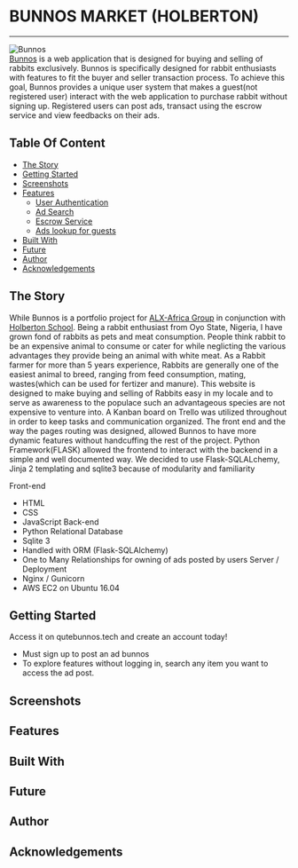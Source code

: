 <h1>BUNNOS MARKET (HOLBERTON)</h1>
<hr>

![Bunnos](https://user-images.githubusercontent.com/88320030/171253832-635a255c-eb06-4b89-b898-1e819545db55.png)
</br>
[Bunnos](https://olartbaraq.github.io/Bunnos_marketplace/) is a web application that is designed for buying and selling of rabbits exclusively. Bunnos is specifically designed for rabbit enthusiasts with features to fit the buyer and seller transaction process. To achieve this goal, Bunnos provides a unique user system that makes a guest(not registered user) interact with the web application to purchase rabbit without signing up. Registered users can post ads, transact using the escrow service and view feedbacks on their ads.
<h2>Table Of Content</h2>

  * [The Story](https://github.com/olartbaraq/Bunnos_marketplace/edit/main/README.md#the-story)
  * [Getting Started](https://github.com/olartbaraq/Bunnos_marketplace/edit/main/README.md#getting-started)
  * [Screenshots](https://github.com/olartbaraq/Bunnos_marketplace/edit/main/README.md#screenshots)
  * [Features](https://github.com/olartbaraq/Bunnos_marketplace/edit/main/README.md#features)
    * [User Authentication](https://github.com/olartbaraq/Bunnos_marketplace/edit/main/README.md#user-authentication)
    * [Ad Search](https://github.com/olartbaraq/Bunnos_marketplace/edit/main/README.md#ad-search)
    * [Escrow Service](https://github.com/olartbaraq/Bunnos_marketplace/edit/main/README.md#escrow-service)
    * [Ads lookup for guests](https://github.com/olartbaraq/Bunnos_marketplace/edit/main/README.md#ads-lookup-for-guests)
  * [Built With](https://github.com/olartbaraq/Bunnos_marketplace/edit/main/README.md#built-with)
  * [Future](https://github.com/olartbaraq/Bunnos_marketplace/edit/main/README.md#future)
  * [Author](https://github.com/olartbaraq/Bunnos_marketplace/edit/main/README.md#author)
  * [Acknowledgements](https://github.com/olartbaraq/Bunnos_marketplace/edit/main/README.md#acknowledgements)

<h2>The Story</h2>

While Bunnos is a portfolio project for [ALX-Africa Group](https://www.alxafrica.com/) in conjunction with [Holberton School](https://www.holbertonschool.com/). Being a rabbit enthusiast from Oyo State, Nigeria, I have grown fond of rabbits as pets and meat consumption. People think rabbit to be an expensive animal to consume or cater for while neglicting the various advantages they provide being an animal with white meat.
As a Rabbit farmer for more than 5 years experience, Rabbits are generally one of the easiest animal to breed, ranging from feed consumption, mating, wastes(which can be used for fertizer and manure).
This website is designed to make buying and selling of Rabbits easy in my locale and to serve as awareness to the populace such an advantageous species are not expensive to venture into.
A Kanban board on Trello was utilized throughout in order to keep tasks and communication organized. The front end and the way the pages routing was designed, allowed Bunnos to have more dynamic features without handcuffing the rest of the project. Python Framework(FLASK) allowed the frontend to interact with the backend in a simple and well documented way. We decided to use Flask-SQLALchemy, Jinja 2 templating and  sqlite3 because of modularity and familiarity

Front-end
  - HTML
  - CSS
  - JavaScript
 Back-end
  - Python
 Relational Database
  - Sqlite 3
  - Handled with ORM (Flask-SQLAlchemy)
  - One to Many Relationships for owning of ads posted by users
 Server / Deployment
  - Nginx / Gunicorn
  - AWS EC2 on Ubuntu 16.04

<h2>Getting Started</h2>

Access it on qutebunnos.tech and create an account today!
- Must sign up to post an ad bunnos
- To explore features without logging in, search any item you want to access the ad post.

<h2>Screenshots</h2>


<h2>Features</h2>
<h2>Built With</h2>
<h2>Future</h2>
<h2>Author</h2>
<h2>Acknowledgements</h2>
